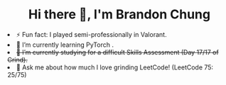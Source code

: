 <h1 align="center">
  Hi there 👋, I'm Brandon Chung
</h1>

<!--
**bchung9/bchung9** is a ✨ _special_ ✨ repository because its `README.md` (this file) appears on your GitHub profile.

Here are some ideas to get you started:

- 🔭 I’m currently working on ...
- 🌱 I’m currently learning ...
- 👯 I’m looking to collaborate on ...
- 🤔 I’m looking for help with ...
- 💬 Ask me about ...
- 📫 How to reach me: ...
- 😄 Pronouns: ...
- ⚡ Fun fact: ...
-->

<li>⚡ Fun fact: I played semi-professionally in Valorant.</li>
<li>🌱 I’m currently learning PyTorch .</li>
<li><s>🌱 I’m currently studying for a difficult Skills Assessment (Day 17/17 of Grind).</s></li>
<li>🤔 Ask me about how much I love grinding LeetCode! (LeetCode 75: 25/75)</li>
<!--<li>📫 Feel free to reach out and connect: https://www.linkedin.com/in/brandon-c-b730a3252/</li>-->
